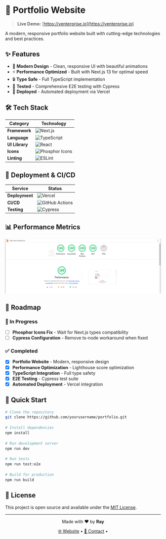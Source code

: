 # 🚀 Portfolio Website

> **Live Demo:** [https://venterprise.io](https://venterprise.io)

A modern, responsive portfolio website built with cutting-edge technologies and best practices.

## ✨ Features

- 🎨 **Modern Design** - Clean, responsive UI with beautiful animations
- ⚡ **Performance Optimized** - Built with Next.js 13 for optimal speed
- 🔒 **Type Safe** - Full TypeScript implementation
- 🧪 **Tested** - Comprehensive E2E testing with Cypress
- 🚀 **Deployed** - Automated deployment via Vercel

## 🛠️ Tech Stack

| Category | Technology |
|----------|------------|
| **Framework** | ![Next.js](https://img.shields.io/badge/Next.js-13-black?style=for-the-badge&logo=next.js) |
| **Language** | ![TypeScript](https://img.shields.io/badge/TypeScript-007ACC?style=for-the-badge&logo=typescript&logoColor=white) |
| **UI Library** | ![React](https://img.shields.io/badge/React-20232A?style=for-the-badge&logo=react&logoColor=61DAFB) |
| **Icons** | ![Phosphor Icons](https://img.shields.io/badge/Phosphor_Icons-000000?style=for-the-badge) |
| **Linting** | ![ESLint](https://img.shields.io/badge/ESLint-4A3263?style=for-the-badge&logo=eslint&logoColor=white) |

## 🚀 Deployment & CI/CD

| Service | Status |
|---------|--------|
| **Deployment** | ![Vercel](https://img.shields.io/badge/Vercel-000000?style=for-the-badge&logo=vercel&logoColor=white) |
| **CI/CD** | ![GitHub Actions](https://img.shields.io/badge/GitHub_Actions-2088FF?style=for-the-badge&logo=github-actions&logoColor=white) |
| **Testing** | ![Cypress](https://img.shields.io/badge/Cypress-17202C?style=for-the-badge&logo=cypress&logoColor=white) |

## 📊 Performance Metrics

<div align="center">
  <img src="readme-assets/lighthouse.png" alt="Lighthouse Performance Score" width="600"/>
</div>

## 🎯 Roadmap

### 🔄 In Progress
- [ ] **Phosphor Icons Fix** - Wait for Next.js types compatibility
- [ ] **Cypress Configuration** - Remove ts-node workaround when fixed

### ✅ Completed
- [x] **Portfolio Website** - Modern, responsive design
- [x] **Performance Optimization** - Lighthouse score optimization
- [x] **TypeScript Integration** - Full type safety
- [x] **E2E Testing** - Cypress test suite
- [x] **Automated Deployment** - Vercel integration

## 🚀 Quick Start

```bash
# Clone the repository
git clone https://github.com/yourusername/portfolio.git

# Install dependencies
npm install

# Run development server
npm run dev

# Run tests
npm run test:e2e

# Build for production
npm run build
```

## 📝 License

This project is open source and available under the [MIT License](LICENSE).

---

<div align="center">
  <p>Made with ❤️ by <strong>Ray</strong></p>
  <p>
    <a href="https://venterprise.io">🌐 Website</a> •
    <a href="mailto:ray@venterprise.io">📧 Contact</a> •
  </p>
</div>
